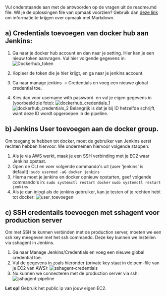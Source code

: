 Vul onderstaande aan met de antwoorden op de vragen uit de readme.md file. Wil je de oplossingen file van opmaak voorzien? Gebruik dan [deze link](https://github.com/adam-p/markdown-here/wiki/Markdown-Cheatsheet) om informatie te krijgen over
opmaak met Markdown.

## a) Credentials toevoegen van docker hub aan Jenkins:
1. Ga naar je docker hub account en dan naar je setting. Hier kan je een nieuw token aanvragen. Vul hier volgende gegevens in:
![Dockerhub_token](https://github.com/user-attachments/assets/61419556-6911-4120-842f-0ae48421af61)

2. Kopieer de token die je hier krijgt, en ga naar je jenkins account.
3. Ga naar manage jenkins -> Credentials en voeg een nieuwe global credential toe.
4. Kies dan voor username with password. en vul je eigen gegevens in (voorbeeld zie foto):
![dockerhub_credentials_1](https://github.com/user-attachments/assets/1ec375d8-3bbe-4f40-b842-93e7d3ccb514)
![dockerhub_credentials_2](https://github.com/user-attachments/assets/a6930b5a-29d8-4f58-842c-72e8f36bd92f)
Belangrijk is dat je bij ID hetzelfde schrijft, want deze ID wordt opgeroepen in de pipeline.

## b) Jenkins User toevoegen aan de docker group.
Om toegang te hebben tot docker, moet de gebruiker van Jenkins eerst rechten hebben hiervoor. We ondernemen hiervoor volgende stappen:
1. Als je via AWS werkt, maak je een SSH verbinding met je EC2 waar Jenkins opstaat.
2. Open de CLI en voer volgende commando's uit (user 'jenkins' is default):
```sudo usermod -aG docker jenkins```
3. Hierna moet je jenkins en docker opnieuw opstarten, geef volgende commando's in:
```sudo systemctl restart docker```
```sudo systemctl restart jenkins```
5. Als je dan inlogt als de jenkins gebruiker, kan je testen of je rechten hebt tot docker:
![user_toevoegen](https://github.com/user-attachments/assets/df28af9f-2cb2-4ebc-b2a4-36addecdb458)

## c) SSH credentails toevoegen met sshagent voor production server
Om met SSH te kunnen verbinden met de production server, moeten we een ssh key meegeven met het ssh commando. Deze key kunnen we instellen via sshagent in Jenkins.
1. Ga naar Manage Jenkins/Credentials en voeg een nieuwe global credential toe.
2. Vul de gegevens in zoals hieronder (private key staat in de pem-file van je EC2 van AWS):
   ![sshagent-credentials](https://github.com/user-attachments/assets/a671a2a6-dc2f-410a-b087-3a30c57240d2)
3. Nu kunnen we connecteren met de production server via ssh:
   ![sshagent-pipeline](https://github.com/user-attachments/assets/16db4f0b-b6cc-4086-b11c-783ec6d1332d)

  **Let op!** Gebruik het public ip van jouw eigen EC2.
